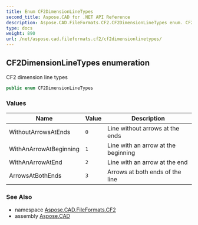 ```yaml
---
title: Enum CF2DimensionLineTypes
second_title: Aspose.CAD for .NET API Reference
description: Aspose.CAD.FileFormats.CF2.CF2DimensionLineTypes enum. CF2 dimension line types
type: docs
weight: 890
url: /net/aspose.cad.fileformats.cf2/cf2dimensionlinetypes/
---
```

## CF2DimensionLineTypes enumeration

CF2 dimension line types

```csharp
public enum CF2DimensionLineTypes
```

### Values

| Name | Value | Description |
| --- | --- | --- |
| WithoutArrowsAtEnds | `0` | Line without arrows at the ends |
| WithAnArrowAtBeginning | `1` | Line with an arrow at the beginning |
| WithAnArrowAtEnd | `2` | Line with an arrow at the end |
| ArrowsAtBothEnds | `3` | Arrows at both ends of the line |

### See Also

* namespace [Aspose.CAD.FileFormats.CF2](../../aspose.cad.fileformats.cf2/)
* assembly [Aspose.CAD](../../)


